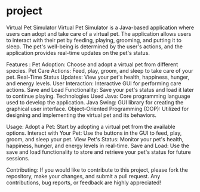 # project
Virtual Pet Simulator
Virtual Pet Simulator is a Java-based application where users can adopt and take care of a virtual pet. The application allows users to interact with their pet by feeding, playing, grooming, and putting it to sleep. The pet's well-being is determined by the user's actions, and the application provides real-time updates on the pet's status.

Features :
Pet Adoption: Choose and adopt a virtual pet from different species.
Pet Care Actions: Feed, play, groom, and sleep to take care of your pet.
Real-Time Status Updates: View your pet's health, happiness, hunger, and energy levels.
User Interaction: Interactive GUI for performing care actions.
Save and Load Functionality: Save your pet's status and load it later to continue playing.
Technologies Used
Java: Core programming language used to develop the application.
Java Swing: GUI library for creating the graphical user interface.
Object-Oriented Programming (OOP): Utilized for designing and implementing the virtual pet and its behaviors.

Usage:
Adopt a Pet: Start by adopting a virtual pet from the available options.
Interact with Your Pet: Use the buttons in the GUI to feed, play, groom, and sleep your pet.
View Pet's Status: Monitor your pet's health, happiness, hunger, and energy levels in real-time.
Save and Load: Use the save and load functionality to store and retrieve your pet's status for future sessions.

Contributing:
If you would like to contribute to this project, please fork the repository, make your changes, and submit a pull request. Any contributions, bug reports, or feedback are highly appreciated!
